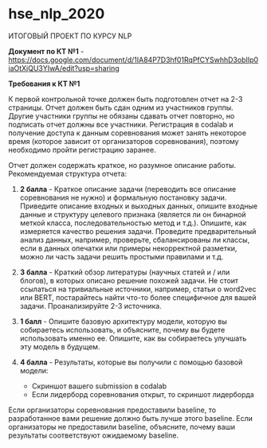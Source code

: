 # hse_nlp_2020
ИТОГОВЫЙ ПРОЕКТ ПО КУРСУ NLP

**Документ по КТ №1** - https://docs.google.com/document/d/1IA84P7D3hf01RqPfCYSwhhD3obIIp0iaOtXjQU3YIwA/edit?usp=sharing

**Требования к КТ №1**

К первой контрольной точке должен быть подготовлен отчет на 2-3 страницы. Отчет должен быть сдан одним из участников группы. Другие участники группы не обязаны сдавать отчет повторно, но подписать отчет должны все участники.
Регистрация в codalab и получение доступа к данным соревнования может занять некоторое время (которое зависит от организаторов соревнования), поэтому необходимо пройти регистрацию заранее.

Отчет должен содержать краткое, но разумное описание работы. Рекомендуемая структура отчета:

1. **2 балла** - Краткое описание задачи (переводить все описание соревнования не нужно) и формальную постановку задачи. Приведите описание входных и выходных данных, опишите входные данные и структуру целевого признака (является ли он бинарной меткой класса, последовательностью метод и т.д.). Опишите, как измеряется качество решения задачи. Проведите предварительный анализ данных, например, проверьте, сбалансированы ли классы, если в данных опечатки или примеры некорректной разметки, можно ли часть задачи решить простыми правилами и т.д.

2. **3 балла** - Краткий обзор литературы (научных статей и / или блогов), в которых описано решение похожей задачи. Не стоит ссылаться на тривиальные источники, например, статьи о word2vec или BERT, постарайтесь найти что-то более специфичное для вашей задачи. Проанализируйте 2-3 источника.

3. **1 балл** - Опишите базовую архитектуру модели, которую вы собираетесь использовать, и объясните, почему вы будете использовать именно ее. Опишите, как вы собираетесь улучшать эту модель в будущем.

4. **4 балла** - Результаты, которые вы получили с помощью базовой модели:
   * Скриншот вашего submission в codalab
   * Если лидерборд соревнования открыт, то скриншот лидерборда

Если организаторы соревнования предоставили baseline, то разработанное вами решение должно быть лучше этого baseline. Если организаторы не предоставили baseline, объясните, почему ваши результаты соответствуют ожидаемому baseline.
